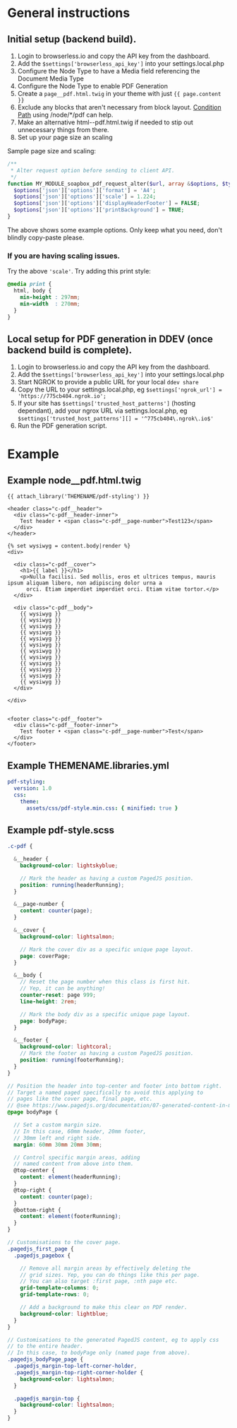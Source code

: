 # General instructions

## Initial setup (backend build).

1. Login to browserless.io and copy the API key from the dashboard.
1. Add the `$settings['browserless_api_key']` into your settings.local.php
1. Configure the Node Type to have a Media field referencing the Document Media Type
1. Configure the Node Type to enable PDF Generation
1. Create a `page__pdf.html.twig` in your theme with just `{{ page.content }}`
1. Exclude any blocks that aren't necessary from block layout.
[Condition Path](https://www.drupal.org/project/condition_path) using /node/*/pdf can help.
1. Make an alternative html--pdf.html.twig if needed to stip out unnecessary things from there.
1. Set up your page size an scaling

Sample page size and scaling:
```php
/**
 * Alter request option before sending to client API.
 */
function MY_MODULE_soapbox_pdf_request_alter($url, array &$options, $type) {
  $options['json']['options']['format'] = 'A4';
  $options['json']['options']['scale'] = 1.224;
  $options['json']['options']['displayHeaderFooter'] = FALSE;
  $options['json']['options']['printBackground'] = TRUE;
}
```
The above shows some example options. Only keep what you need, don't 
blindly copy-paste please.

### If you are having scaling issues.

Try the above `'scale'`.
Try adding this print style:

```scss
@media print {
  html, body {
    min-height : 297mm;
    min-width  : 270mm;
  }
}
```

## Local setup for PDF generation in DDEV (once backend build is complete).

1. Login to browserless.io and copy the API key from the dashboard.
1. Add the `$settings['browserless_api_key']` into your settings.local.php
1. Start NGROK to provide a public URL for your local `ddev share`
1. Copy the URL to your settings.local.php, eg `$settings['ngrok_url'] = 'https://775cb404.ngrok.io';`
1. If your site has `$settings['trusted_host_patterns']` (hosting dependant), add your ngrox URL via settings.local.php,
eg `$settings['trusted_host_patterns'][] = '^775cb404\.ngrok\.io$'`
1. Run the PDF generation script.

# Example

## Example node__pdf.html.twig

```twig
{{ attach_library('THEMENAME/pdf-styling') }}

<header class="c-pdf__header">
  <div class="c-pdf__header-inner">
    Test header • <span class="c-pdf__page-number">Test123</span>
  </div>
</header>

{% set wysiwyg = content.body|render %}
<div>

  <div class="c-pdf__cover">
    <h1>{{ label }}</h1>
    <p>Nulla facilisi. Sed mollis, eros et ultrices tempus, mauris ipsum aliquam libero, non adipiscing dolor urna a
      orci. Etiam imperdiet imperdiet orci. Etiam vitae tortor.</p>
  </div>

  <div class="c-pdf__body">
    {{ wysiwyg }}
    {{ wysiwyg }}
    {{ wysiwyg }}
    {{ wysiwyg }}
    {{ wysiwyg }}
    {{ wysiwyg }}
    {{ wysiwyg }}
    {{ wysiwyg }}
    {{ wysiwyg }}
    {{ wysiwyg }}
    {{ wysiwyg }}
    {{ wysiwyg }}
  </div>

</div>


<footer class="c-pdf__footer">
  <div class="c-pdf__footer-inner">
    Test footer • <span class="c-pdf__page-number">Test</span>
  </div>
</footer>
```

## Example THEMENAME.libraries.yml

```yml
pdf-styling:
  version: 1.0
  css:
    theme:
      assets/css/pdf-style.min.css: { minified: true }
```

## Example pdf-style.scss

```scss
.c-pdf {

  &__header {
    background-color: lightskyblue;

    // Mark the header as having a custom PagedJS position.
    position: running(headerRunning);
  }

  &__page-number {
    content: counter(page);
  }

  &__cover {
    background-color: lightsalmon;

    // Mark the cover div as a specific unique page layout.
    page: coverPage;
  }

  &__body {
    // Reset the page number when this class is first hit.
    // Yep, it can be anything!
    counter-reset: page 999;
    line-height: 2rem;

    // Mark the body div as a specific unique page layout.
    page: bodyPage;
  }

  &__footer {
    background-color: lightcoral;
    // Mark the footer as having a custom PagedJS position.
    position: running(footerRunning);
  }
}

// Position the header into top-center and footer into bottom right.
// Target a named paged specifically to avoid this applying to
// pages like the cover page, final page, etc.
// @see https://www.pagedjs.org/documentation/07-generated-content-in-margin-boxes/
@page bodyPage {

  // Set a custom margin size.
  // In this case, 60mm header, 20mm footer,
  // 30mm left and right side.
  margin: 60mm 30mm 20mm 30mm;

  // Control specific margin areas, adding
  // named content from above into them.
  @top-center {
    content: element(headerRunning);
  }
  @top-right {
    content: counter(page);
  }
  @bottom-right {
    content: element(footerRunning);
  }
}

// Customisations to the cover page.
.pagedjs_first_page {
  .pagedjs_pagebox {

    // Remove all margin areas by effectively deleting the
    // grid sizes. Yep, you can do things like this per page.
    // You can also target :first page, :nth page etc.
    grid-template-columns: 0;
    grid-template-rows: 0;

    // Add a background to make this clear on PDF render.
    background-color: lightblue;
  }
}

// Customisations to the generated PagedJS content, eg to apply css
// to the entire header.
// In this case, to bodyPage only (named page from above).
.pagedjs_bodyPage_page {
  .pagedjs_margin-top-left-corner-holder,
  .pagedjs_margin-top-right-corner-holder {
    background-color: lightsalmon;
  }

  .pagedjs_margin-top {
    background-color: lightsalmon;
  }
}
```
